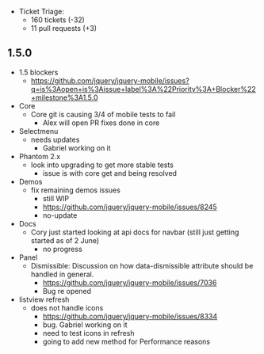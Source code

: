 * Ticket Triage:
  * 160 tickets (-32)
  * 11 pull requests (+3)

## 1.5.0
* 1.5 blockers
  * https://github.com/jquery/jquery-mobile/issues?q=is%3Aopen+is%3Aissue+label%3A%22Priority%3A+Blocker%22+milestone%3A1.5.0
* Core
  * Core git is causing 3/4 of mobile tests to fail
    * Alex will open PR fixes done in core
* Selectmenu
  * needs updates
    * Gabriel working on it
* Phantom 2.x
  * look into upgrading to get more stable tests
    * issue is with core get and being resolved
* Demos
  * fix remaining demos issues
    * still WIP
    * https://github.com/jquery/jquery-mobile/issues/8245
    * no-update
* Docs
  * Cory just started looking at api docs for navbar (still just getting started as of 2 June)
    * no progress
* Panel
  * Dismissible: Discussion on how data-dismissible attribute should be handled in general.
    * https://github.com/jquery/jquery-mobile/issues/7036
    * Bug re opened
* listview refresh
  * does not handle icons
    * https://github.com/jquery/jquery-mobile/issues/8334
    * bug. Gabriel working on it
    * need to test icons in refresh
    * going to add new method for Performance reasons
